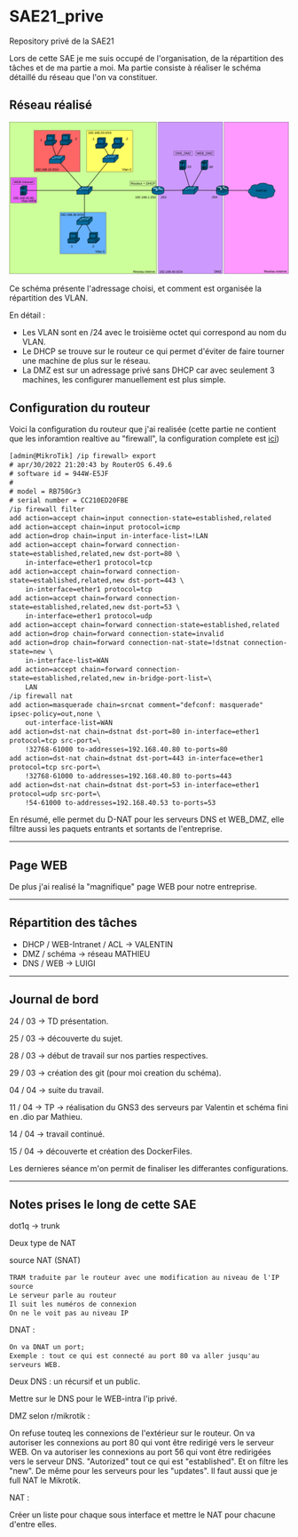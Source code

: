 # SAE21_prive

Repository privé de la SAE21

Lors de cette SAE je me suis occupé de l'organisation, de la répartition des tâches et de ma partie a moi. Ma partie consiste à réaliser le schéma détaillé du réseau que l'on va constituer.

## Réseau réalisé

![img_reseau](reseaux_v3.png)

Ce schéma présente l'adressage choisi, et comment est organisée la répartition des VLAN.

En détail :

* Les VLAN sont en /24 avec le troisième octet qui correspond au nom du VLAN.
* Le DHCP se trouve sur le routeur ce qui permet d'éviter de faire tourner une machine de plus sur le réseau.
* La DMZ est sur un adressage privé sans DHCP car avec seulement 3 machines, les configurer manuellement est plus simple.

## Configuration du routeur

Voici la configuration du routeur que j'ai realisée (cette partie ne contient que les inforamtion realtive au "firewall", la configuration complete est [ici](./SAVE_router_MikroTik/conf_text_version.txt))

    [admin@MikroTik] /ip firewall> export 
    # apr/30/2022 21:20:43 by RouterOS 6.49.6
    # software id = 944W-E5JF
    #
    # model = RB750Gr3
    # serial number = CC210ED20FBE
    /ip firewall filter
    add action=accept chain=input connection-state=established,related
    add action=accept chain=input protocol=icmp
    add action=drop chain=input in-interface-list=!LAN
    add action=accept chain=forward connection-state=established,related,new dst-port=80 \
        in-interface=ether1 protocol=tcp
    add action=accept chain=forward connection-state=established,related,new dst-port=443 \
        in-interface=ether1 protocol=tcp
    add action=accept chain=forward connection-state=established,related,new dst-port=53 \
        in-interface=ether1 protocol=udp
    add action=accept chain=forward connection-state=established,related
    add action=drop chain=forward connection-state=invalid
    add action=drop chain=forward connection-nat-state=!dstnat connection-state=new \
        in-interface-list=WAN
    add action=accept chain=forward connection-state=established,related,new in-bridge-port-list=\
        LAN
    /ip firewall nat
    add action=masquerade chain=srcnat comment="defconf: masquerade" ipsec-policy=out,none \
        out-interface-list=WAN
    add action=dst-nat chain=dstnat dst-port=80 in-interface=ether1 protocol=tcp src-port=\
        !32768-61000 to-addresses=192.168.40.80 to-ports=80
    add action=dst-nat chain=dstnat dst-port=443 in-interface=ether1 protocol=tcp src-port=\
        !32768-61000 to-addresses=192.168.40.80 to-ports=443
    add action=dst-nat chain=dstnat dst-port=53 in-interface=ether1 protocol=udp src-port=\
        !54-61000 to-addresses=192.168.40.53 to-ports=53

En résumé, elle permet du D-NAT pour les serveurs DNS et WEB_DMZ, elle filtre aussi les paquets entrants et sortants de l'entreprise.

-------

## Page WEB

De plus j'ai realisé la "magnifique" page WEB pour notre entreprise.

-------
## Répartition des tâches

* DHCP / WEB-Intranet / ACL -> VALENTIN
* DMZ / schéma -> réseau MATHIEU
* DNS / WEB -> LUIGI

-------

## Journal de bord

24 / 03 -> TD présentation.

25 / 03 -> découverte du sujet.

28 / 03 -> début de travail sur nos parties respectives.

29 / 03 -> création des git (pour moi creation du schéma).

04 / 04 -> suite du travail.

11 / 04 -> TP -> réalisation du GNS3 des serveurs par Valentin et schéma fini en .dio par Mathieu.

14 / 04 -> travail continué.

15 / 04 -> découverte et création des DockerFiles.

Les dernieres séance m'on permit de finaliser les differantes configurations.

-------

## Notes prises le long de cette SAE

dot1q -> trunk

Deux type de NAT

source NAT (SNAT)

    TRAM traduite par le routeur avec une modification au niveau de l'IP source
    Le serveur parle au routeur 
    Il suit les numéros de connexion
    On ne le voit pas au niveau IP

DNAT :

    On va DNAT un port;
    Exemple : tout ce qui est connecté au port 80 va aller jusqu'au serveurs WEB.

Deux DNS : un récursif et un public.

Mettre sur le DNS pour le WEB-intra l'ip privé.

DMZ selon r/mikrotik : 

On refuse touteq les connexions de l'extérieur sur le routeur.
On va autoriser les connexions au port 80 qui vont être redirigé vers le serveur WEB.
On va autoriser les connexions au port 56 qui vont être redirigées vers le serveur DNS.
"Autorized" tout ce qui est "established".
Et on filtre les "new".
De même pour les serveurs pour les "updates".
Il faut aussi que je full NAT le Mikrotik.

NAT :

Créer un liste pour chaque sous interface et mettre le NAT pour chacune d'entre elles.

